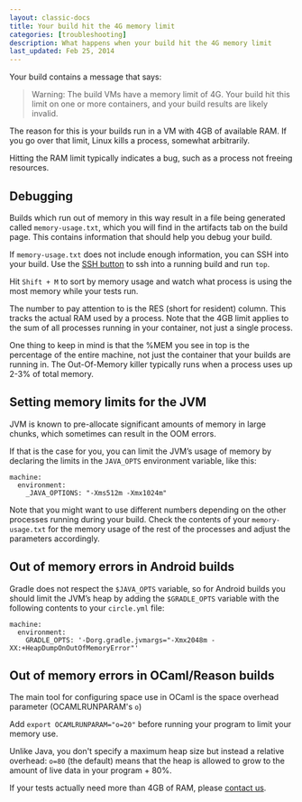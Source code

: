 ```yaml
---
layout: classic-docs
title: Your build hit the 4G memory limit
categories: [troubleshooting]
description: What happens when your build hit the 4G memory limit
last_updated: Feb 25, 2014
---
```


Your build contains a message that says:

> Warning: The build VMs have a memory limit of 4G. Your build hit this
> limit on one or more containers, and your build results are likely
> invalid.

The reason for this is your builds run in a VM with 4GB of
available RAM. If you go over that limit, Linux kills a process,
somewhat arbitrarily.

Hitting the RAM limit typically indicates a bug, such as a process not
freeing resources.

## Debugging

Builds which run out of memory in this way result in a file being
generated called `memory-usage.txt`, which you will find in the artifacts
tab on the build page. This contains information that should help you
debug your build.

If `memory-usage.txt` does not include enough information, you can SSH
into your build. Use the [SSH button](/docs/1.0/ssh-build/)
to ssh into a running build and run `top`.

Hit `Shift + M` to sort by memory usage and watch what process is using
the most memory while your tests run.

The number to pay attention to is the RES (short for resident) column.
This tracks the actual RAM used by a process. Note that the 4GB limit
applies to the sum of all processes running in your container, not
just a single process.

One thing to keep in mind is that the %MEM you see in top is the
percentage of the entire machine, not just the container that your builds
are running in. The Out-Of-Memory killer typically runs when a process
uses up 2-3% of total memory.

## Setting memory limits for the JVM

JVM is known to pre-allocate significant amounts of memory in large
chunks, which sometimes can result in the OOM errors.

If that is the case for you, you can
limit the JVM’s usage of memory by declaring the limits in the
`JAVA_OPTS` environment variable, like this:

```
machine:
  environment:
    _JAVA_OPTIONS: "-Xms512m -Xmx1024m"
```

Note that you might want to use different numbers depending on the other
processes running during your build. Check the contents of your
`memory-usage.txt` for the memory usage of the rest of the processes and
adjust the parameters accordingly.

## Out of memory errors in Android builds

Gradle does not respect the `$JAVA_OPTS` variable,
so for Android builds you should limit the JVM’s heap by adding the
`$GRADLE_OPTS` variable with the following contents to your
`circle.yml` file:

```
machine:
  environment:
    GRADLE_OPTS: '-Dorg.gradle.jvmargs="-Xmx2048m -XX:+HeapDumpOnOutOfMemoryError"'
```
## Out of memory errors in OCaml/Reason builds

The main tool for configuring space use in OCaml is the space overhead parameter (OCAMLRUNPARAM's `o`)

Add `export OCAMLRUNPARAM="o=20"` before running your program to limit your memory use.

Unlike Java, you don't specify a maximum heap size but instead a relative overhead: `o=80` (the default) means that the heap is allowed to grow to the amount of live data in your program + 80%. 

If your tests actually need more than 4GB of RAM, please
[contact us](https://support.circleci.com/).

